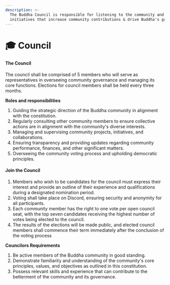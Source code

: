 ```yaml
---
description: >-
  The Buddha Council is responsible for listening to the community and driving
  initiatives that increase community contributions & drive Buddha's growth
---
```


# 🎓 Council

#### The Council <a href="#the-council" id="the-council"></a>

The council shall be comprised of 5 members who will serve as representatives in overseeing community governance and managing its core functions. Elections for council members shall be held every three months.

**Roles and responsibilities**

1. Guiding the strategic direction of the Buddha community in alignment with the constitution.
2. Regularly consulting other community members to ensure collective actions are in alignment with the community's diverse interests.
3. Managing and supervising community projects, initiatives, and collaborations.
4. Ensuring transparency and providing updates regarding community performance, finances, and other significant matters.
5. Overseeing the community voting process and upholding democratic principles.

#### **Join the Council** <a href="#join-the-council" id="join-the-council"></a>

1. Members who wish to be candidates for the council must express their interest and provide an outline of their experience and qualifications during a designated nomination period.
2. Voting shall take place on Discord, ensuring security and anonymity for all participants.
3. Each community member has the right to one vote per open council seat, with the top seven candidates receiving the highest number of votes being elected to the council.
4. The results of the elections will be made public, and elected council members shall commence their term immediately after the conclusion of the voting process

**Councilors Requirements**

1. Be active members of the Buddha community in good standing.
2. Demonstrate familiarity and understanding of the community's core principles, values, and objectives as outlined in this constitution.
3. Possess relevant skills and experience that can contribute to the betterment of the community and its governance.
